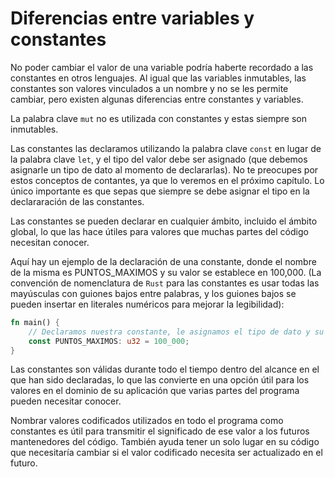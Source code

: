 # Diferencias entre variables y constantes

No poder cambiar el valor de una variable podría haberte recordado a las 
constantes en otros lenguajes. Al igual que las variables inmutables, las 
constantes son valores vinculados a un nombre y no se les permite cambiar, 
pero existen algunas diferencias entre constantes y variables.

La palabra clave `mut` no es utilizada con constantes y estas siempre son inmutables.

Las constantes las declaramos utilizando la palabra clave `const` en lugar de 
la palabra clave `let`, y el tipo del valor debe ser asignado (que debemos asignarle 
un tipo de dato al momento de declararlas). No te preocupes por estos conceptos de 
contantes, ya que lo veremos en el próximo capítulo. Lo único importante es que sepas 
que siempre se debe asignar el tipo en la declararación de las constantes.

Las constantes se pueden declarar en cualquier ámbito, incluido el ámbito global, lo que las 
hace útiles para valores que muchas partes del código necesitan conocer.

Aquí hay un ejemplo de la declaración de una constante, donde el nombre de la misma es 
PUNTOS_MAXIMOS y ​​su valor se establece en 100,000. (La convención de nomenclatura de `Rust` para 
las constantes es usar todas las mayúsculas con guiones bajos entre palabras, y los guiones 
bajos se pueden insertar en literales numéricos para mejorar la legibilidad): 

```rust
fn main() {
	// Declaramos nuestra constante, le asignamos el tipo de dato y su valor
	const PUNTOS_MAXIMOS: u32 = 100_000;
}
```

Las constantes son válidas durante todo el tiempo dentro del alcance en el que han 
sido declaradas, lo que las convierte en una opción útil para los valores en el dominio 
de su aplicación que varias partes del programa pueden necesitar conocer.

Nombrar valores codificados utilizados en todo el programa como constantes es útil para 
transmitir el significado de ese valor a los futuros mantenedores del código. También ayuda 
tener un solo lugar en su código que necesitaría cambiar si el valor codificado necesita ser 
actualizado en el futuro.